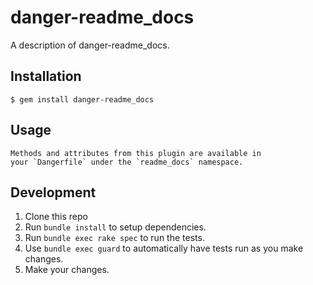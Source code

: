 # danger-readme_docs

A description of danger-readme_docs.

## Installation

    $ gem install danger-readme_docs

## Usage

    Methods and attributes from this plugin are available in
    your `Dangerfile` under the `readme_docs` namespace.

## Development

1. Clone this repo
2. Run `bundle install` to setup dependencies.
3. Run `bundle exec rake spec` to run the tests.
4. Use `bundle exec guard` to automatically have tests run as you make changes.
5. Make your changes.
